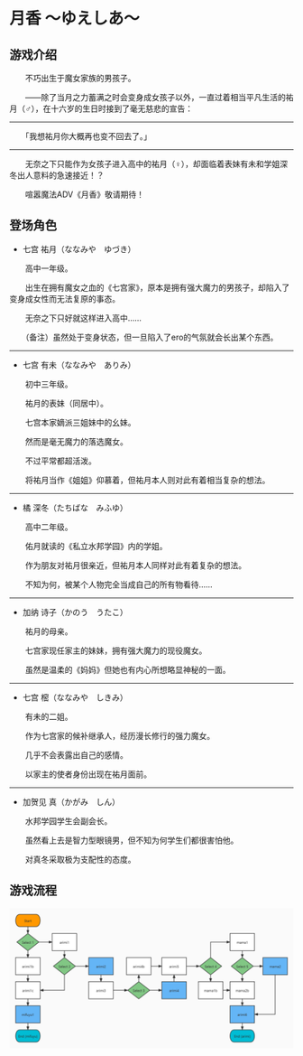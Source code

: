 # 月香 ～ゆえしあ～

## 游戏介绍

　　不巧出生于魔女家族的男孩子。
  
　　——除了当月之力蓄满之时会变身成女孩子以外，一直过着相当平凡生活的祐月（♂），在十六岁的生日时接到了毫无慈悲的宣告：
  
***

　　「我想祐月你大概再也变不回去了。」
  
***

　　无奈之下只能作为女孩子进入高中的祐月（♀），却面临着表妹有未和学姐深冬出人意料的急速接近！？
  
　　喧嚣魔法ADV《月香》敬请期待！
  
## 登场角色

- 七宫 祐月（ななみや　ゆづき）

　　高中一年级。
  
　　出生在拥有魔女之血的《七宫家》，原本是拥有强大魔力的男孩子，却陷入了变身成女性而无法复原的事态。
  
　　无奈之下只好就这样进入高中……
  
　　（备注）虽然处于变身状态，但一旦陷入了ero的气氛就会长出某个东西。
  
***

- 七宫 有未（ななみや　ありみ）

　　初中三年级。
  
　　祐月的表妹（同居中）。
  
　　七宫本家嫡派三姐妹中的幺妹。
  
　　然而是毫无魔力的落选魔女。
  
　　不过平常都超活泼。
  
　　将祐月当作《姐姐》仰慕着，但祐月本人则对此有着相当复杂的想法。

***

- 橘 深冬（たちばな　みふゆ）

　　高中二年级。
  
　　佑月就读的《私立水邦学园》内的学姐。
  
　　作为朋友对祐月很亲近，但祐月本人同样对此有着复杂的想法。
  
　　不知为何，被某个人物完全当成自己的所有物看待……
  
***
  
- 加纳 诗子（かのう　うたこ）

　　祐月的母亲。
  
　　七宫家现任家主的妹妹，拥有强大魔力的现役魔女。
  
　　虽然是温柔的《妈妈》但她也有内心所想略显神秘的一面。

***

- 七宫 樒（ななみや　しきみ）

　　有未的二姐。
  
　　作为七宫家的候补继承人，经历漫长修行的强力魔女。
  
　　几乎不会表露出自己的感情。
  
　　以家主的使者身份出现在祐月面前。

***

- 加贺见 真（かがみ　しん）

　　水邦学园学生会副会长。
  
　　虽然看上去是智力型眼镜男，但不知为何学生们都很害怕他。
  
　　对真冬采取极为支配性的态度。

## 游戏流程

![flowchart](yuesia-flowchart.jpg "Game Flowchart")
